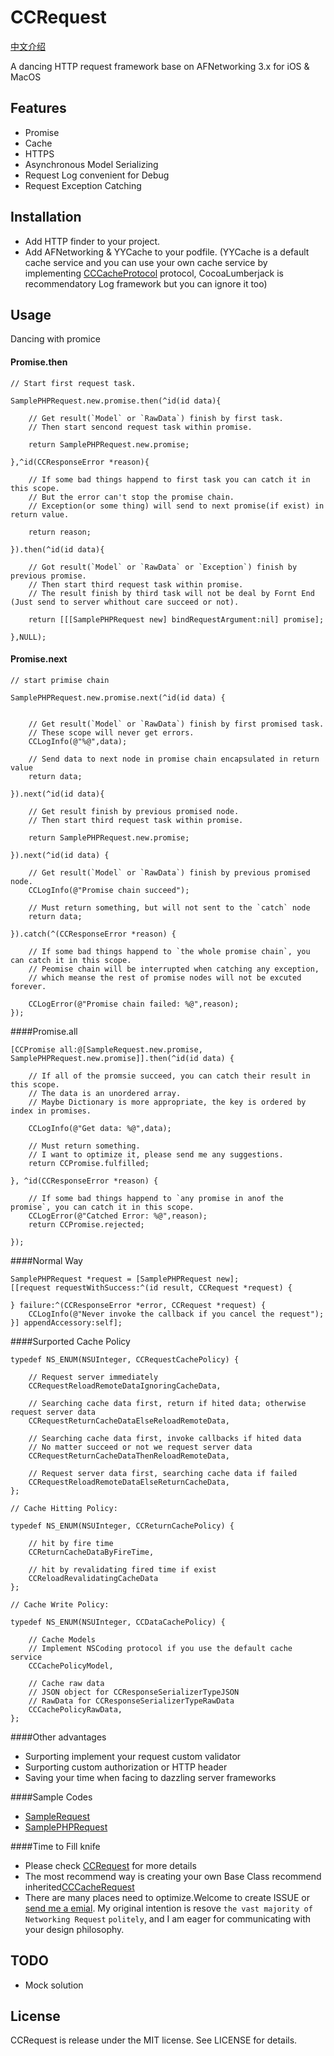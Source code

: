 
# CCRequest

[中文介绍](https://github.com/xincc/CCRequest/blob/master/README-CN.md)

A dancing HTTP request framework base on AFNetworking 3.x for iOS & MacOS

## Features
* Promise
* Cache
* HTTPS
* Asynchronous Model Serializing
* Request Log convenient for Debug
* Request Exception Catching

## Installation 
* Add HTTP finder to your project.
* Add AFNetworking & YYCache to your podfile. (YYCache is a default cache service and you can use your own cache service by implementing [CCCacheProtocol](https://github.com/xincc/CCRequest/blob/master/HTTP/NetworkHelper/Cache/CCCacheProtocol.h) protocol, CocoaLumberjack is recommendatory Log framework but you can ignore it too)


## Usage

Dancing with promice

#### Promise.then

```objc
// Start first request task.

SamplePHPRequest.new.promise.then(^id(id data){

    // Get result(`Model` or `RawData`) finish by first task.
    // Then start sencond request task within promise.
    
    return SamplePHPRequest.new.promise;
    
},^id(CCResponseError *reason){
    
    // If some bad things happend to first task you can catch it in this scope.
    // But the error can't stop the promise chain.
    // Exception(or some thing) will send to next promise(if exist) in return value.
    
    return reason;
    
}).then(^id(id data){
    
    // Got result(`Model` or `RawData` or `Exception`) finish by previous promise.
    // Then start third request task within promise.
    // The result finish by third task will not be deal by Fornt End (Just send to server whithout care succeed or not).

    return [[[SamplePHPRequest new] bindRequestArgument:nil] promise];
    
},NULL);
```

#### Promise.next
```objc
// start primise chain

SamplePHPRequest.new.promise.next(^id(id data) {
    

    // Get result(`Model` or `RawData`) finish by first promised task.
    // These scope will never get errors.    
    CCLogInfo(@"%@",data);
    
    // Send data to next node in promise chain encapsulated in return value
    return data;
    
}).next(^id(id data){
    
    // Get result finish by previous promised node.    
    // Then start third request task within promise.

    return SamplePHPRequest.new.promise;
    
}).next(^id(id data) {
    
    // Get result(`Model` or `RawData`) finish by previous promised node.    
    CCLogInfo(@"Promise chain succeed");
    
    // Must return something, but will not sent to the `catch` node
    return data;
    
}).catch(^(CCResponseError *reason) {
    
    // If some bad things happend to `the whole promise chain`, you can catch it in this scope.
    // Peomise chain will be interrupted when catching any exception, 
    // which meanse the rest of promise nodes will not be excuted forever.

    CCLogError(@"Promise chain failed: %@",reason);
});
```

####Promise.all
```objc
[CCPromise all:@[SampleRequest.new.promise, SamplePHPRequest.new.promise]].then(^id(id data) {
    
    // If all of the promsie succeed, you can catch their result in this scope.
    // The data is an unordered array.
    // Maybe Dictionary is more appropriate, the key is ordered by index in promises.

    CCLogInfo(@"Get data: %@",data);
    
    // Must return something.
    // I want to optimize it, please send me any suggestions.
    return CCPromise.fulfilled;
    
}, ^id(CCResponseError *reason) {
    
    // If some bad things happend to `any promise in anof the promise`, you can catch it in this scope.
    CCLogError(@"Catched Error: %@",reason);
    return CCPromise.rejected;
    
});
```


####Normal Way
```objc
SamplePHPRequest *request = [SamplePHPRequest new];
[[request requestWithSuccess:^(id result, CCRequest *request) {
    
} failure:^(CCResponseError *error, CCRequest *request) {
    CCLogInfo(@"Never invoke the callback if you cancel the request");
}] appendAccessory:self];
```

####Surported Cache Policy
```objc
typedef NS_ENUM(NSUInteger, CCRequestCachePolicy) {
    
    // Request server immediately
    CCRequestReloadRemoteDataIgnoringCacheData,
    
    // Searching cache data first, return if hited data; otherwise request server data
    CCRequestReturnCacheDataElseReloadRemoteData,
    
    // Searching cache data first, invoke callbacks if hited data
    // No matter succeed or not we request server data
    CCRequestReturnCacheDataThenReloadRemoteData,
    
    // Request server data first, searching cache data if failed
    CCRequestReloadRemoteDataElseReturnCacheData,
};

// Cache Hitting Policy:

typedef NS_ENUM(NSUInteger, CCReturnCachePolicy) {
    
    // hit by fire time
    CCReturnCacheDataByFireTime,
    
    // hit by revalidating fired time if exist
    CCReloadRevalidatingCacheData
};

// Cache Write Policy:

typedef NS_ENUM(NSUInteger, CCDataCachePolicy) {
    
    // Cache Models 
    // Implement NSCoding protocol if you use the default cache service
    CCCachePolicyModel,
    
    // Cache raw data
    // JSON object for CCResponseSerializerTypeJSON
    // RawData for CCResponseSerializerTypeRawData
    CCCachePolicyRawData,
};

```

####Other advantages
* Surporting implement your request custom validator
* Surporting custom authorization or HTTP header
* Saving your time when facing to dazzling server frameworks


####Sample Codes
* [SampleRequest](https://github.com/xincc/CCRequest/blob/master/CCRequest/SampleRequest.m)
* [SamplePHPRequest](https://github.com/xincc/CCRequest/blob/master/CCRequest/SamplePHPRequest.m)

####Time to Fill knife

* Please check [CCRequest](https://github.com/xincc/CCRequest/blob/master/HTTP/NetworkHelper/Request/CCRequest.h) for more details
* The most recommend way is creating your own Base Class recommend inherited[CCCacheRequest](https://github.com/xincc/CCRequest/blob/master/HTTP/ProtocolHelper/CCCacheRequest.h)
* There are many places need to optimize.Welcome to create ISSUE or [send me a emial](mailto://xincc.wang@gmail.com). My original intention is resove `the vast majority of Networking Request` `politely`, and I am eager for communicating with your design philosophy.

## TODO

* Mock solution

## License

CCRequest is release under the MIT license. See LICENSE for details.
